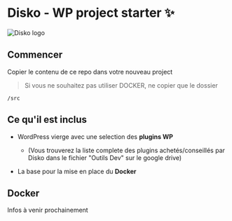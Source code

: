 Disko - WP project starter :sparkles:
=====================
![Disko logo](https://static2.viadeo-static.com/images/photos/5/1434633401-0020-0022d53e1lwuq0fa/ext2)

## Commencer

Copier le contenu de ce repo dans votre nouveau project

> Si vous ne souhaitez pas utiliser DOCKER, ne copier que le dossier

```
/src
```

## Ce qu'il est inclus

* WordPress vierge avec une selection des **plugins WP**

    * (Vous trouverez la liste complete des plugins achetés/conseillés par Disko dans le fichier "Outils Dev" sur le google drive)

* La base pour la mise en place du **Docker**

## Docker

Infos à venir prochainement
